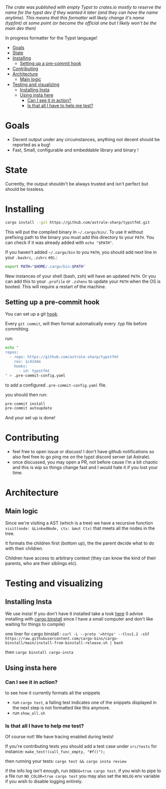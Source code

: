 *The crate was published with empty Typst to crates.io mostly to reserve the name for the typst dev if they wanted it later (and they can have the name anytime). This means that this formatter will likely change it's name (typfmt) at some point (or become the official one but I likely won't be the main dev then)*

In progress formatter for the Typst language!

- [Goals](#goals)
- [State](#state)
- [Installing](#installing)
  - [Setting up a pre-commit hook](#setting-up-a-pre-commit-hook)
- [Contributing](#contributing)
- [Architecture](#architecture)
  - [Main logic](#main-logic)
- [Testing and visualizing](#testing-and-visualizing)
  - [Installing Insta](#installing-insta)
  - [Using insta here](#using-insta-here)
    - [Can I see it in action?](#can-i-see-it-in-action)
    - [Is that all I have to help me test?](#is-that-all-i-have-to-help-me-test)


# Goals

- Decent output under any circumstances, anything not decent should be reported as a bug!
- Fast, Small, configurable and embeddable library and binary ! 

# State

Currently, the output shouldn't be always trusted and isn't perfect but should be lossless.

# Installing

```sh
cargo install --git https://github.com/astrale-sharp/typstfmt.git
```

This will put the compiled binary in `~/.cargo/bin/`. To use it without prefixing path to the binary you must add this directory to your `PATH`. You can check if it was already added with `echo "$PATH"`.

If you haven't added `~/.cargo/bin` to you `PATH`, you should add next line in your `.bashrc`, `.zshrc` etc.:

```sh
export PATH="$HOME/.cargo/bin:$PATH"
```

New instances of your shell (bash, zsh) will have an updated `PATH`.
Or you can add this to your `.profile` or `.zshenv` to update your `PATH` when the OS is booted. This will require a restart of the machine.

## Setting up a pre-commit hook

You can set up a git [hook](https://pre-commit.com).

Every `git commit`, will then format automatically every .typ file before committing.

run:
```sh
echo "
repos:
  - repo: https://github.com/astrale-sharp/typstfmt
    rev: 1c414de
    hooks:
      - id: typstfmt
" > .pre-commit-config.yaml
```
to add a configured `.pre-commit-config.yaml` file.

you should then run:
```sh
pre-commit install
pre-commit autoupdate
```

And your set up is done!

# Contributing
- feel free to open issue or discuss! I don't have github notifications so also feel free to go ping me on the typst discord server (at Astrale).
- once discussed, you may open a PR, not before cause I'm a bit chaotic and this is wip so things change fast and I would hate it if you lost your time.

# Architecture
## Main logic

Since we're visiting a AST (which is a tree) we have a recursive function
`visit(node: &LinkedNode, ctx: &mut Ctx)` that meets all the nodes in the tree.

It formats the children first (bottom up), the the parent decide what to do with their children.

Children have access to arbitrary context (they can know the kind of their parents, who are their siblings etc).


# Testing and visualizing

## Installing Insta
We use insta! If you don't have it installed take a look [here](https://insta.rs/docs/cli/) (I advise installing with [cargo binstall](https://github.com/cargo-bins/cargo-binstall) since I have a small computer and don't like waiting for things to compile)

one liner for cargo binstall : `curl -L --proto '=https' --tlsv1.2 -sSf https://raw.githubusercontent.com/cargo-bins/cargo-binstall/main/install-from-binstall-release.sh | bash`

then `cargo binstall cargo-insta`

## Using insta here

### Can I see it in action?
to see how it currently formats all the snippets 
+ run `cargo test`, a failing test indicates one of the snippets displayed in the next step is not formatted like this anymore.
+ run `show_all.sh`

### Is that all I have to help me test?
Of course not! We have tracing enabled during tests!

If you're contributing tests you should add a test case under `src/tests` for instance: `make_test!(call_func_empty, "#f()");`

then running your tests: `cargo test && cargo insta review`

if the info log isn't enough, run `DEBUG=true cargo test`.
if you wish to pipe to a file run `NO_COLOR=true cargo test`
you may also set the `NOLOG` env variable if you wish to disable logging entirely.
